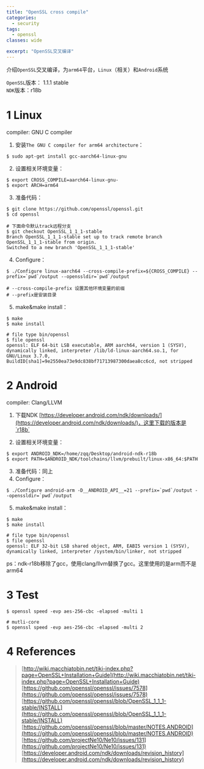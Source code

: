 ```yaml
---
title: "OpenSSL cross compile"
categories:
  - security
tags:
  - openssl
classes: wide

excerpt: "OpenSSL交叉编译"
---
```



介绍`OpenSSL`交叉编译，为`arm64`平台，`Linux`（相关）和`Android`系统

`OpenSSL`版本： 1.1.1 stable  
`NDK`版本：r18b

# 1 Linux

compiler: GNU C compiler

1. 安装`The GNU C compiler for arm64 architecture`：
```
$ sudo apt-get install gcc-aarch64-linux-gnu
```

2. 设置相关环境变量：
```
$ export CROSS_COMPILE=aarch64-linux-gnu-
$ export ARCH=arm64
```

3. 准备代码：
```
$ git clone https://github.com/openssl/openssl.git
$ cd openssl

# 下面命令默认track远程分支
$ git checkout OpenSSL_1_1_1-stable
Branch OpenSSL_1_1_1-stable set up to track remote branch OpenSSL_1_1_1-stable from origin.
Switched to a new branch 'OpenSSL_1_1_1-stable'
```

4. Configure：
```
$ ./Configure linux-aarch64 --cross-compile-prefix=${CROSS_COMPILE} --prefix=`pwd`/output --openssldir=`pwd`/output

# --cross-compile-prefix 设置其他环境变量的前缀
# --prefix是安装目录
```
5. make&make install：
```
$ make
$ make install

# file type bin/openssl
$ file openssl  
openssl: ELF 64-bit LSB executable, ARM aarch64, version 1 (SYSV), dynamically linked, interpreter /lib/ld-linux-aarch64.so.1, for GNU/Linux 3.7.0, BuildID[sha1]=9e2550ea73e9dc838bf71713987300daea8cc6cd, not stripped
```

# 2 Android
compiler: Clang/LLVM

1. 下载NDK
[https://developer.android.com/ndk/downloads/](https://developer.android.com/ndk/downloads/)，这里下载的版本是`r18b`

2. 设置相关环境变量：
```
$ export ANDROID_NDK=/home/zqq/Desktop/android-ndk-r18b
$ export PATH=$ANDROID_NDK/toolchains/llvm/prebuilt/linux-x86_64:$PATH
```

3. 准备代码：同上
4. Configure：
```
$ ./Configure android-arm -D__ANDROID_API__=21 --prefix=`pwd`/output --openssldir=`pwd`/output
```
5. make&make install：
```
$ make
$ make install

# file type bin/openssl
$ file openssl  
openssl: ELF 32-bit LSB shared object, ARM, EABI5 version 1 (SYSV), dynamically linked, interpreter /system/bin/linker, not stripped
```

ps：ndk-r18b移除了gcc，使用clang/llvm替换了gcc。这里使用的是arm而不是arm64

# 3 Test
```
$ openssl speed -evp aes-256-cbc -elapsed -multi 1

# mutli-core
$ openssl speed -evp aes-256-cbc -elapsed -multi 2
```

# 4 References
> [http://wiki.macchiatobin.net/tiki-index.php?page=OpenSSL+Installation+Guide](http://wiki.macchiatobin.net/tiki-index.php?page=OpenSSL+Installation+Guide)  
[https://github.com/openssl/openssl/issues/7578](https://github.com/openssl/openssl/issues/7578)  
[https://github.com/openssl/openssl/blob/OpenSSL_1_1_1-stable/INSTALL](https://github.com/openssl/openssl/blob/OpenSSL_1_1_1-stable/INSTALL)  
[https://github.com/openssl/openssl/blob/master/NOTES.ANDROID](https://github.com/openssl/openssl/blob/master/NOTES.ANDROID)  
[https://github.com/projectNe10/Ne10/issues/131](https://github.com/projectNe10/Ne10/issues/131)  
[https://developer.android.com/ndk/downloads/revision_history](https://developer.android.com/ndk/downloads/revision_history)  